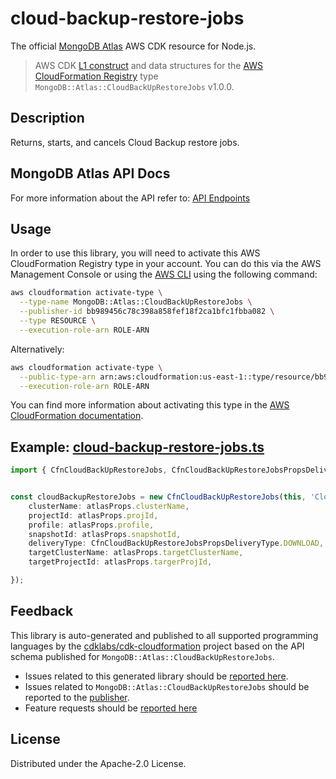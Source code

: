 # cloud-backup-restore-jobs

The official [MongoDB Atlas](https://www.mongodb.com/) AWS CDK resource for Node.js.

> AWS CDK [L1 construct] and data structures for the [AWS CloudFormation Registry] type `MongoDB::Atlas::CloudBackUpRestoreJobs` v1.0.0.

[L1 construct]: https://docs.aws.amazon.com/cdk/latest/guide/constructs.html
[AWS CloudFormation Registry]: https://docs.aws.amazon.com/AWSCloudFormation/latest/UserGuide/registry.html

## Description

Returns, starts, and cancels Cloud Backup restore jobs.

## MongoDB Atlas API Docs

For more information about the API refer to: [API Endpoints](https://www.mongodb.com/docs/atlas/reference/api-resources-spec/#tag/Cloud-Backup-Restore-Jobs)

## Usage

In order to use this library, you will need to activate this AWS CloudFormation Registry type in your account. You can do this via the AWS Management Console or using the [AWS CLI](https://aws.amazon.com/cli/) using the following command:

```sh
aws cloudformation activate-type \
  --type-name MongoDB::Atlas::CloudBackUpRestoreJobs \
  --publisher-id bb989456c78c398a858fef18f2ca1bfc1fbba082 \
  --type RESOURCE \
  --execution-role-arn ROLE-ARN
```

Alternatively:

```sh
aws cloudformation activate-type \
  --public-type-arn arn:aws:cloudformation:us-east-1::type/resource/bb989456c78c398a858fef18f2ca1bfc1fbba082/MongoDB-Atlas-CloudBackUpRestoreJobs \
  --execution-role-arn ROLE-ARN
```

You can find more information about activating this type in the [AWS CloudFormation documentation](https://docs.aws.amazon.com/AWSCloudFormation/latest/UserGuide/registry-public.html).

## Example: [cloud-backup-restore-jobs.ts](../../../examples/l1-resources/cloud-backup-restore-jobs.ts)
```ts
import { CfnCloudBackUpRestoreJobs, CfnCloudBackUpRestoreJobsPropsDeliveryType} from 'awscdk-resources-mongodbatlas';


const cloudBackupRestoreJobs = new CfnCloudBackUpRestoreJobs(this, 'CloudBackupRestoreJobs', {    
    clusterName: atlasProps.clusterName,
    projectId: atlasProps.projId,
    profile: atlasProps.profile,
    snapshotId: atlasProps.snapshotId,
    deliveryType: CfnCloudBackUpRestoreJobsPropsDeliveryType.DOWNLOAD,
    targetClusterName: atlasProps.targetClusterName,
    targetProjectId: atlasProps.targerProjId,

});

```

## Feedback

This library is auto-generated and published to all supported programming languages by the [cdklabs/cdk-cloudformation] project based on the API schema published for `MongoDB::Atlas::CloudBackUpRestoreJobs`.

* Issues related to this generated library should be [reported here](https://github.com/cdklabs/cdk-cloudformation/issues/new?title=Issue+with+%40cdk-cloudformation%2Fmongodb-atlas-cloudbackuprestorejobs+v1.0.0).
* Issues related to `MongoDB::Atlas::CloudBackUpRestoreJobs` should be reported to the [publisher](https://github.com/mongodb/mongodbatlas-cloudformation-resources/issues).
* Feature requests should be [reported here](https://feedback.mongodb.com/forums/924145-atlas?category_id=392596)

[cdklabs/cdk-cloudformation]: https://github.com/cdklabs/cdk-cloudformation

## License

Distributed under the Apache-2.0 License.